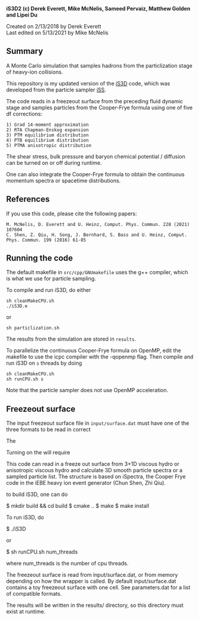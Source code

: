 **iS3D2 (c) Derek Everett, Mike McNelis, Sameed Pervaiz, Matthew Golden and Lipei Du**

Created on 2/13/2018 by Derek Everett\
Last edited on 5/13/2021 by Mike McNelis


## Summary
A Monte Carlo simulation that samples hadrons from the particlization stage of heavy-ion collisions. 

This repository is my updated version of the [iS3D](https://github.com/derekeverett/iS3D) code, which was developed from the particle sampler [iSS](https://github.com/chunshen1987/iSS).

The code reads in a freezeout surface from the preceding fluid dynamic stage and samples particles from the Cooper-Frye formula using one of five df corrections:

    1) Grad 14-moment approximation
    2) RTA Chapman-Enskog expansion
    3) PTM equilibrium distribution
    4) PTB equilibrium distribution
    5) PTMA anisotropic distribution

The shear stress, bulk pressure and baryon chemical potential / diffusion can be turned on or off during runtime.

One can also integrate the Cooper-Frye formula to obtain the continuous momentum spectra or spacetime distributions. 


## References

If you use this code, please cite the following papers:

    M. McNelis, D. Everett and U. Heinz, Comput. Phys. Commun. 228 (2021) 107604
    C. Shen, Z. Qiu, H. Song, J. Bernhard, S. Bass and U. Heinz, Comput. Phys. Commun. 199 (2016) 61-85


## Running the code

The default makefile in `src/cpp/GNUmakefile` uses the g++ compiler, which is what we use for particle sampling.

To compile and run iS3D, do either

    sh cleanMakeCPU.sh
    ./iS3D.e
    
or

    sh particlization.sh

The results from the simulation are stored in `results`.

To parallelize the continuous Cooper-Frye formula on OpenMP, edit the makefile to use the icpc compiler with the -qopenmp flag. Then compile and run iS3D on `s` threads by doing

    sh cleanMakeCPU.sh
    sh runCPU.sh s

Note that the particle sampler does not use OpenMP acceleration. 




## Freezeout surface

The input freezeout surface file in `input/surface.dat` must have one of the three formats to be read in correct

The 


Turning on the will require







This code can read in a freeze out surface from 3+1D viscous hydro or anisotropic
viscous hydro and calculate 3D smooth particle spectra or a sampled particle list.
The structure is based on iSpectra, the Cooper Frye code in the iEBE heavy ion
event generator (Chun Shen, Zhi Qiu).

to build iS3D, one can do

$ mkdir build && cd build
$ cmake ..
$ make
$ make install

To run iS3D, do

$ ./iS3D

or

$ sh runCPU.sh num_threads

where num_threads is the number of cpu threads.

The freezeout surface is read from input/surface.dat, or from memory depending on how the wrapper is called.
By default input/surface.dat contains a toy freezeout surface with one cell.
See parameters.dat for a list of compatible formats.

The results will be written in the results/ directory, so this directory must exist at runtime.
